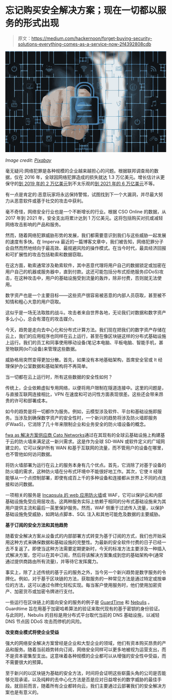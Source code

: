 # 忘记购买安全解决方案；现在一切都以服务的形式出现

> 原文：<https://medium.com/hackernoon/forget-buying-security-solutions-everything-comes-as-a-service-now-2f4392808cdb>

![](img/bf4ac3b20ea7a7bc0d462ae26b3d5f84.png)

*Image credit:* [*Pixabay*](https://pixabay.com/en/security-finger-businessman-binary-2910624/)

毫无疑问:网络犯罪是各种规模的企业越来越担心的问题。根据联邦调查局的数据，仅在 2016 年，全球因网络犯罪造成的损失就达 1.3 万亿美元。增长估计从更保守的[到 2019 年的 2 万亿美元](https://www.forbes.com/sites/stevemorgan/2016/01/17/cyber-crime-costs-projected-to-reach-2-trillion-by-2019/#4115df853a91)到不太乐观的[到 2021 年的 6 万亿美元](http://securityaffairs.co/wordpress/50680/cyber-crime/global-cost-of-cybercrime.html)不等。

有一点是肯定的:恶意玩家将永远保持警惕，试图找到下一个大漏洞，并尽最大努力从恶意软件或基于社交的攻击中获利。

毫不奇怪，网络安全行业也是一个不断增长的行业。根据 CSO Online 的数据，从 2017 年到 2021 年，安全支出将累计达到 1 万亿美元。这将包括购买对抗或减轻网络攻击影响的产品和服务。

然而，随着网络犯罪威胁形势的发展，我们都需要意识到我们与这些威胁一起发展的速度有多快。在 Imperva 最近的一篇博客文章中，我们被告知，网络犯罪分子会自然而然地倾向于最高效、最规避风险的操作模式。在当今时代，最具经济回报和可扩展性的攻击包括勒索和数据窃取。

在这方面，勒索通常涉及勒索软件，其中恶意代理将用户自己的数据锁定或加密在用户自己的机器或服务器中，直到付款。这还可能包括分布式拒绝服务(DDoS)攻击，在这种攻击中，用户的基础设施受到流量的轰炸，除非付费，否则就无法使用。

数字资产也是一个主要目标——这些资产很容易被恶意的内部人员窃取，甚至被不知情和粗心大意的用户窃取。

这似乎是一场无法取胜的战斗。攻击者来自世界各地，无论我们对数据和数字资产多么小心，总会有潜在的攻击媒介。

今天，趋势是走向去中心化和分布式计算方法。我们现在把我们的数字资产存储在云上，我们的应用程序也同样在云上运行，甚至在像区块链这样的分布式基础设施上运行。我们的员工和同事使用移动设备(笔记本电脑、平板电脑、智能手机，甚至物联网(IoT)设备)来管理这些数据。

威胁格局突然变得更加分散。首先，如果没有本地基础架构，首席安全官或 It 经理保护办公室数据和基础架构将不再简单。

当一切都在云上运行时，所有这些数据的安全性如何？

传统上，企业依赖虚拟专用网络，以便将用户限制在隧道连接中。这里的问题是，与直接互联网连接相比，VPN 在速度和可访问性方面表现很差。这些还会带来昂贵的许可和部署成本。

如今的趋势是将一切都作为服务。例如，云模型涉及软件、平台和基础设施即服务。当涉及到确保数字资产的安全性时，一个新兴的趋势将涉及防火墙即服务(FWaaS)，它消除了几十年来限制企业和业务安全的防火墙设备的概念。

[fwa as 解决方案供应商 Cato Networks](https://www.catonetworks.com/solutions/firewall-as-a-service-fwaas/)通过在其现有的全球云基础设施上构建基于云的防火墙来满足这一新兴需求。这是作为全球 SD-WAN 或软件定义的广域网建立的，它可以保护所有 WAN 和基于互联网的流量，而不管用户的设备在哪里，也不管他如何访问数据。

将防火墙部署为运行在云上的服务本身有几个优点。首先，它消除了对基于设备的防火墙的需求，这种防火墙在分布式环境中不能很好地工作。其次，它使 it 经理能够从一个点控制部署，即使有成百上千的多种设备和连接都从世界上不同的点连接和访问数据。

一项相关的服务是 [Incapsula 的 web 应用防火墙](https://www.incapsula.com/website-security/web-application-firewall.html)或 WAF，它可以保护云和内部基础设施免受应用层攻击。这两种服务实际上依赖于相同的分布式基础设施来为其用户提供主流和最后一英里保护服务。然而，WAF 侧重于过滤传入流量，以保护基础设施免受威胁，如跨站点脚本、SQL 注入和其他可能危及数据的主要威胁。

**基于订阅的安全方法和其他趋势**

随着安全解决方案从设备式的内部部署方式转变为基于订阅的方式，我们也开始采用这种方式来确保数据和基础设施的完整性。为最新的安全软件付费的日子已经一去不复返了。即使当这种方法需要定期更新时，今天的标准方法主要涉及一种插入式解决方案，您可以在其中订阅，然后将该解决方案集成到您的基础架构中(通常通过提供商路由所有流量)，并等待它发挥魔力。

事实上，除了上述传统的基于云的服务之外，当今另一个新兴趋势是数字服务的令牌化。例如，对于基于区块链的方法，获取服务的一种常见方法是通过特定或按单位的方法，这可以通过令牌化轻松实现。每当客户使用服务时，他们使用加密资产、加密货币或加密令牌进行支付。

一些运行在区块链上的面向安全的服务的例子是 [GuardTime](https://guardtime.com/) 和 [Nebulis](https://nebulis.io) 。Guardtime 旨在用基于加密哈希算法的验证来取代现有的基于密钥的身份验证。与此同时，Nebulis 的目标是用分布式平台取代当前的 DNS 基础设施，以减轻 DNS 节点因 DDoS 攻击而停机的风险。

**改变商业模式将使企业受益**

强大的网络安全解决方案曾经是企业和大型企业的领域，他们有资本购买昂贵的产品和服务。随着当前趋势转向订阅，网络安全同样可以更多地被视为运营支出，而不是资本密集型支出。这意味着各种规模的企业都可以从增强的安全性中受益，而不需要很大的预算。

至于新兴的以区块链为基础的安全方法，时间将会证明这些崭露头角的公司是否能够兑现承诺，以及纯粹的去中心化方法是否是应对日益增长的数字威胁的最佳手段。就目前而言，随着所有企业都转向云，我们主要通过云部署我们的安全解决方案也是有意义的。